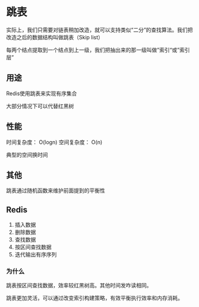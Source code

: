 # 跳表

实际上，我们只需要对链表稍加改造，就可以支持类似“二分”的查找算法。我们把改造之后的数据结构叫做跳表（Skip list）

每两个结点提取到一个结点到上一级，我们把抽出来的那一级叫做”索引“或”索引层”

## 用途

Redis使用跳表来实现有序集合

大部分情况下可以代替红黑树

## 性能

时间复杂度： O(logn)
空间复杂度： O(n)

典型的空间换时间

## 其他

跳表通过随机函数来维护前面提到的平衡性

## Redis

1. 插入数据
2. 删除数据
3. 查找数据
4. 按区间查找数据
5. 迭代输出有序序列

### 为什么

跳表按区间查找数据，效率较红黑树高。其他时间发咋读相同。

跳表更加灵活，可以通过改变索引构建策略，有效平衡执行效率和内存消耗。

